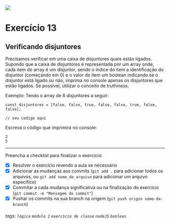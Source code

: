![](https://i.imgur.com/xG74tOh.png)

# Exercício 13

## Verificando disjuntores

Precisamos verificar em uma caixa de disjuntores quais estão ligados.
Supondo que a caixa de disjuntores é representada por um array onde, cada item do array é um disjuntor, sendo o índice do item a identificação do disjuntor (começando em 0) e o valor do item um boolean indicando se o disjuntor está ligado ou não, imprima no console apenas os disjuntores que estão ligados.
Se possível, utilizar o conceito de truthiness.

Exemplo:
Tendo o array de 8 disjuntores a seguir:

```javascript=
const disjuntores = [false, false, true, false, false, true, false, false];

// seu codigo aqui
```

Escreva o código que imprimirá no console:

```
2
5
```

---

Preencha a checklist para finalizar o exercício:

- [x] Resolver o exercício revendo a aula se necessário
- [x] Adicionar as mudanças aos commits (`git add .` para adicionar todos os arquivos, ou `git add nome_do_arquivo` para adicionar um arquivo específico)
- [x] Commitar a cada mudança significativa ou na finalização do exercício (`git commit -m "Mensagem do commit"`)
- [x] Pushar os commits na sua branch na origem (`git push origin nome-da-branch`)

###### tags: `lógica` `módulo 1` `exercício de classe` `nodeJS` `boolean`
